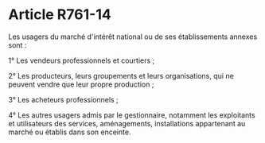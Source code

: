 # Article R761-14

Les usagers du marché d'intérêt national ou de ses établissements annexes sont :

1° Les vendeurs professionnels et courtiers ;

2° Les producteurs, leurs groupements et leurs organisations, qui ne peuvent vendre que leur propre production ;

3° Les acheteurs professionnels ;

4° Les autres usagers admis par le gestionnaire, notamment les exploitants et utilisateurs des services, aménagements, installations appartenant au marché ou établis dans son enceinte.
